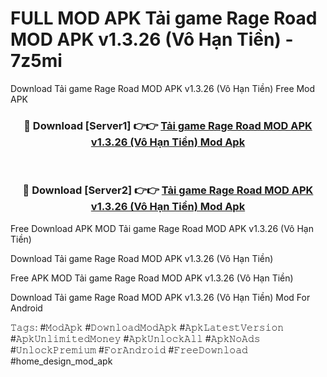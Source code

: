 # FULL MOD APK Tải game Rage Road MOD APK v1.3.26 (Vô Hạn Tiền) - 7z5mi
Download Tải game Rage Road MOD APK v1.3.26 (Vô Hạn Tiền) Free Mod APK

<div align="center">
<h3>🔴 Download [Server1] 👉👉 <a href="https://apk-comot.site?title=Tải_game_Rage_Road_MOD_APK_v1.3.26_(Vô_Hạn_Tiền)">Tải game Rage Road MOD APK v1.3.26 (Vô Hạn Tiền) Mod Apk</a></h3><br>

<h3>🔴 Download [Server2] 👉👉 <a href="https://apk-comot.site?title=Tải_game_Rage_Road_MOD_APK_v1.3.26_(Vô_Hạn_Tiền)">Tải game Rage Road MOD APK v1.3.26 (Vô Hạn Tiền) Mod Apk</a></h3>
</div>


Free Download APK MOD Tải game Rage Road MOD APK v1.3.26 (Vô Hạn Tiền)

Download Tải game Rage Road MOD APK v1.3.26 (Vô Hạn Tiền) 

Free APK MOD Tải game Rage Road MOD APK v1.3.26 (Vô Hạn Tiền) 

Download Tải game Rage Road MOD APK v1.3.26 (Vô Hạn Tiền) Mod For Android

𝚃𝚊𝚐𝚜: #𝙼𝚘𝚍𝙰𝚙𝚔 #𝙳𝚘𝚠𝚗𝚕𝚘𝚊𝚍𝙼𝚘𝚍𝙰𝚙𝚔 #𝙰𝚙𝚔𝙻𝚊𝚝𝚎𝚜𝚝𝚅𝚎𝚛𝚜𝚒𝚘𝚗 #𝙰𝚙𝚔𝚄𝚗𝚕𝚒𝚖𝚒𝚝𝚎𝚍𝙼𝚘𝚗𝚎𝚢 #𝙰𝚙𝚔𝚄𝚗𝚕𝚘𝚌𝚔𝙰𝚕𝚕 #𝙰𝚙𝚔𝙽𝚘𝙰𝚍𝚜 #𝚄𝚗𝚕𝚘𝚌𝚔𝙿𝚛𝚎𝚖𝚒𝚞𝚖 #𝙵𝚘𝚛𝙰𝚗𝚍𝚛𝚘𝚒𝚍 #𝙵𝚛𝚎𝚎𝙳𝚘𝚠𝚗𝚕𝚘𝚊𝚍 #home_design_mod_apk